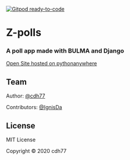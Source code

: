 [![Gitpod ready-to-code](https://img.shields.io/badge/Gitpod-ready--to--code-blue?logo=gitpod)](https://gitpod.io/#https://github.com/cdh77/poll-app)

# Z-polls
### A poll app made with BULMA and Django

[Open Site hosted on pythonanywhere](https://cdh77.pythonanywhere.com/polls)

## Team

Author: [@cdh77](https://github.com/polls)

Contributors: [@IgnisDa](https://github.com/polls)

## License
MIT License

Copyright © 2020 cdh77

